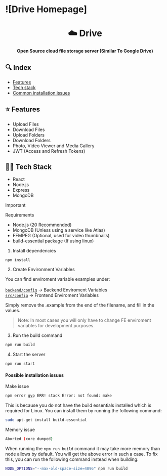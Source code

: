 # ![Drive Homepage]



<div align="center">
  <h1>☁️ Drive</h1>
  <strong>Open Source cloud file storage server (Similar To Google Drive)</strong>
</div>

## 🔍 Index

- [Features](#features)
- [Tech stack](#tech-stack)
- [Common installation issues](#common-installation-issues)


<span id="features"></span>

## ⭐️ Features

- Upload Files
- Download Files
- Upload Folders
- Download Folders 
- Photo, Video Viewer and Media Gallery
- JWT (Access and Refresh Tokens)

<span id="tech-stack"></span>

## 👨‍🔬 Tech Stack

- React
- Node.js
- Express
- MongoDB

<span id="running"></span>

> [!IMPORTANT]
> Requirements
> - Node.js (20 Recommended)
> - MongoDB (Unless using a service like Atlas)
> - FFMPEG (Optional, used for video thumbnails)
> - build-essential package (If using linux)

1. Install dependencies

```sh
npm install
```

2. Create Environment Variables

You can find enviroment variable examples under: <br />  
[`backend/config`](backend/config) -> Backend Enviroment Variables  
[`src/config`](src/config) -> Frontend Enviroment Variables

Simply remove the .example from the end of the filename, and fill in the values.  
> Note: In most cases you will only have to change FE enviroment variables for development purposes.

3. Run the build command

```sh
npm run build
```

4. Start the server

```sh
npm run start
```

<span id="common-installation-issues"></span>

#### Possible installation issues

Make issue

```sh
npm error gyp ERR! stack Error: not found: make
```

This is because you do not have the build essentials installed which is required for Linux. You can install them by running the following command:

```sh
sudo apt-get install build-essential
```

Memory issue

```sh
Aborted (core dumped)
```

When running the `npm run build` command it may take more memory than node allows by default. You will get the above error in such a case. To fix this, you can run the following command instead when building:

```sh
NODE_OPTIONS="--max-old-space-size=4096" npm run build
```





